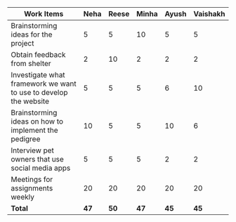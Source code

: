 | Work Items                                          | Neha | Reese | Minha | Ayush | Vaishakh |
|----------------------------------------------------|------|-------|-------|-------|----------|
| Brainstorming ideas for the project               | 5    | 5     | 10    | 5     | 5        |
| Obtain feedback from shelter                      | 2    | 10    | 2     | 2     | 2        |
| Investigate what framework we want to use to develop the website | 5    | 5     | 5     | 6     | 10       |
| Brainstorming ideas on how to implement the pedigree | 10   | 5     | 5     | 10    | 6        |
| Interview pet owners that use social media apps   | 5    | 5     | 5     | 2     | 2        |
| Meetings for assignments weekly                   | 20   | 20    | 20    | 20    | 20       |
| **Total**                                         | **47** | **50** | **47** | **45** | **45**  |
